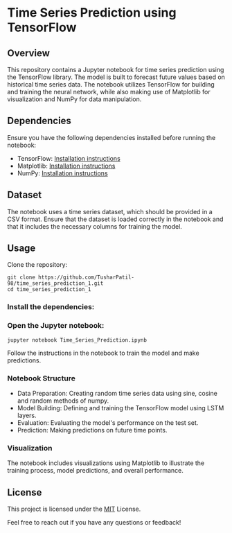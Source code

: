 # Time Series Prediction using TensorFlow
## Overview
This repository contains a Jupyter notebook for time series prediction using the TensorFlow library. The model is built to forecast future values based on historical time series data. The notebook utilizes TensorFlow for building and training the neural network, while also making use of Matplotlib for visualization and NumPy for data manipulation.

## Dependencies
Ensure you have the following dependencies installed before running the notebook:

* TensorFlow: [Installation instructions](https://www.tensorflow.org/install/pip)
* Matplotlib: [Installation instructions](https://pypi.org/project/matplotlib/)
* NumPy: [Installation instructions](https://pypi.org/project/numpy/)

## Dataset
The notebook uses a time series dataset, which should be provided in a CSV format. Ensure that the dataset is loaded correctly in the notebook and that it includes the necessary columns for training the model.

## Usage
Clone the repository:
```
git clone https://github.com/TusharPatil-98/time_series_prediction_1.git
cd time_series_prediction_1
```
### Install the dependencies:
### Open the Jupyter notebook:
```
jupyter notebook Time_Series_Prediction.ipynb
```
Follow the instructions in the notebook to train the model and make predictions.
### Notebook Structure
* Data Preparation: Creating random time series data using sine, cosine and random methods of numpy.
* Model Building: Defining and training the TensorFlow model using LSTM layers.
* Evaluation: Evaluating the model's performance on the test set.
* Prediction: Making predictions on future time points.
### Visualization
The notebook includes visualizations using Matplotlib to illustrate the training process, model predictions, and overall performance.

## License
This project is licensed under the [MIT](https://choosealicense.com/licenses/mit/) License.

Feel free to reach out if you have any questions or feedback!

